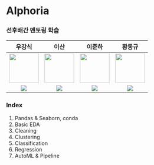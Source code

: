 # AIphoria
### 선후배간 멘토링 학습
| 우강식 | 이산 | 이준하 | 황동규 |
| :---: | :---: | :---: | :---: |
| <img src='https://avatars.githubusercontent.com/u/130156062?v=4' height=80 width=80></img> | <img src='https://avatars.githubusercontent.com/u/71820763?v=4' height=80 width=80></img> | <img src='https://avatars.githubusercontent.com/u/71633040?v=4' height=80 width=80></img> | <img src='https://avatars.githubusercontent.com/u/121680372?v=4' height=80 width=80></img> |
| <a href="https://github.com/KangSikWoo"><img src="https://img.shields.io/badge/GitHub-181717?style=flat&logo=github&logoColor=FFFFFF&"/> | <a href="https://github.com/Lee-s-an"><img src="https://img.shields.io/badge/GitHub-181717?style=flat&logo=github&logoColor=FFFFFF&"/> | <a href="https://github.com/June105"><img src="https://img.shields.io/badge/GitHub-181717?style=flat&logo=github&logoColor=FFFFFF&"/> | <a href="https://github.com/Hwangdonggyu"><img src="https://img.shields.io/badge/GitHub-181717?style=flat&logo=github&logoColor=FFFFFF&"/> |

### Index
1. Pandas & Seaborn, conda
2. Basic EDA
3. Cleaning
4. Clustering
5. Classification
6. Regression
7. AutoML & Pipeline